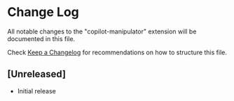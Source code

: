 # Change Log

All notable changes to the "copilot-manipulator" extension will be documented in this file.

Check [Keep a Changelog](http://keepachangelog.com/) for recommendations on how to structure this file.

## [Unreleased]

- Initial release